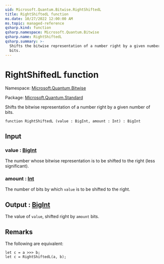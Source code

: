 ```yaml
---
uid: Microsoft.Quantum.Bitwise.RightShiftedL
title: RightShiftedL function
ms.date: 10/27/2022 12:00:00 AM
ms.topic: managed-reference
qsharp.kind: function
qsharp.namespace: Microsoft.Quantum.Bitwise
qsharp.name: RightShiftedL
qsharp.summary: >-
  Shifts the bitwise representation of a number right by a given number of
  bits.
---
```


# RightShiftedL function

Namespace: [Microsoft.Quantum.Bitwise](xref:Microsoft.Quantum.Bitwise)

Package: [Microsoft.Quantum.Standard](https://nuget.org/packages/Microsoft.Quantum.Standard)


Shifts the bitwise representation of a number right by a given number ofbits.

```qsharp
function RightShiftedL (value : BigInt, amount : Int) : BigInt
```


## Input

### value : [BigInt](xref:microsoft.quantum.qsharp.valueliterals#bigint-literals)

The number whose bitwise representation is to be shifted to the right(less significant).


### amount : [Int](xref:microsoft.quantum.qsharp.valueliterals#int-literals)

The number of bits by which `value` is to be shifted to the right.



## Output : [BigInt](xref:microsoft.quantum.qsharp.valueliterals#bigint-literals)

The value of `value`, shifted right by `amount` bits.

## Remarks

The following are equivalent:```qsharplet c = a >>> b;let c = RightShiftedL(a, b);```